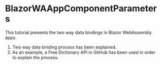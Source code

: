 # BlazorWAAppComponentParameters
This tutorial presents the two way data bindings in Blazor WebAssembly apps. 
1) Two way data binding process has been explained.
2) As an example, a Free Dictionary API in GitHub has been used in order to explain the 
process.
